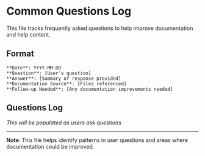 # Common Questions Log

This file tracks frequently asked questions to help improve documentation and help content.

## Format
```
**Date**: YYYY-MM-DD
**Question**: [User's question]
**Answer**: [Summary of response provided]
**Documentation Source**: [Files referenced]
**Follow-up Needed**: [Any documentation improvements needed]
```

## Questions Log

*This will be populated as users ask questions*

---

**Note**: This file helps identify patterns in user questions and areas where documentation could be improved.
